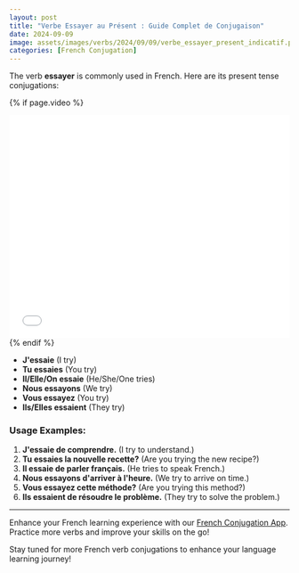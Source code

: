 ```yaml
---
layout: post
title: "Verbe Essayer au Présent : Guide Complet de Conjugaison"
date: 2024-09-09
image: assets/images/verbs/2024/09/09/verbe_essayer_present_indicatif.png
categories: [French Conjugation]
---
```


The verb **essayer** is commonly used in French. Here are its present tense conjugations:

<!-- Video Embed Section -->
{% if page.video %}
<div class="video-embed">
  <iframe width="100%" height="400" src="{{ page.video | escape }}" frameborder="0" allowfullscreen></iframe>
</div>
{% endif %}

- **J'essaie** (I try)
- **Tu essaies** (You try)
- **Il/Elle/On essaie** (He/She/One tries)
- **Nous essayons** (We try)
- **Vous essayez** (You try)
- **Ils/Elles essaient** (They try)

### Usage Examples:

1. **J'essaie de comprendre.** (I try to understand.)
2. **Tu essaies la nouvelle recette?** (Are you trying the new recipe?)
3. **Il essaie de parler français.** (He tries to speak French.)
4. **Nous essayons d'arriver à l'heure.** (We try to arrive on time.)
5. **Vous essayez cette méthode?** (Are you trying this method?)
6. **Ils essaient de résoudre le problème.** (They try to solve the problem.)

---

Enhance your French learning experience with our [French Conjugation App]({{site.appStore.url}}). Practice more verbs and improve your skills on the go!

Stay tuned for more French verb conjugations to enhance your language learning journey!